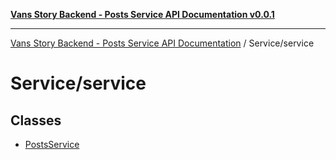[**Vans Story Backend - Posts Service API Documentation v0.0.1**](README.md)

***

[Vans Story Backend - Posts Service API Documentation](modules.md) / Service/service

# Service/service

## Classes

- [PostsService](Service\service\README\classes\PostsService.md)
